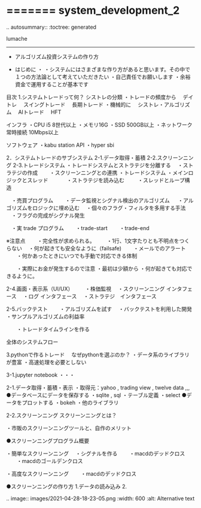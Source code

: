 =======
system_development_2
=======

.. autosummary::
   :toctree: generated

   lumache

---

- アルゴリズム投資システムの作り方

- はじめに
・ ・システムにはさまざまな作り方があると思います。その中で１つの方法論として考えていただきたい ・自己責任でお願いします ・余裕資金で運用することが基本です

目次
1.システムトレードって何？
シストレの分類 ・トレードの頻度から 　デイトレ 　スイングトレード 　長期トレード ・機械的に 　シストレ・アルゴリズム 　AIトレード 　HFT

インフラ ・CPU i5 8世代以上 ・メモリ16G ・SSD 500GB以上 ・ネットワーク常時接続 10Mbps以上

ソフトウェア ・kabu station API ・hyper sbi

2．システムトレードのサブシステム
2-1.データ取得・蓄積 2-2.スクリーンニング 2-3.トレードシステム ・トレードシステムとストラテジを分離する 　・ストラテジの作成 　　・スクリーンニングとの連携 ・トレードシステム ・メインロジックとスレッド 　 　　・ストラテジを読み込む 　 　・スレッドとループ構造

　・売買プログラム 　　・データ監視とシグナル検出のアルゴリズム 　 ・アルゴリズムをロジックに埋め込む 　・個々のフラグ・フィルタを多用する手法 　・フラグの完成がシグナル発生

　・実 trade プログラム 　　・trade-start 　　・trade-end

※注意点 　　・完全性が求められる。 　　・1行、1文字たりとも不明点をつくらない 　・何が起きても安全なように（failsafe) 　　・メールでのアラート 　　・何かあったときにいつでも手動で対応できる体制

　　・実際にお金が発生するので注意 ・最初は少額から ・何が起きても対応できるように。

2-4.画面・表示系（UI/UX） 　　・株価監視 　・スクリーンニング インタフェース 　・ログ インタフェース 　・ストラテジ　インタフェース

2-5.バックテスト 　　・アルゴリズムを試す 　・バックテストを利用した開発 ・サンプルアルゴリズムの利益率

　　・トレードタイムラインを作る

全体のシステムフロー

3.pythonで作るトレード
　なぜpythonを選ぶのか？ ・データ系のライブラリが豊富 ・高速処理を必要としない

3-1.jupyter notebook ・・・

2-1.データ取得・蓄積・表示
・取得元：yahoo , trading view , twelve data ,,, ●データベースにデータを保存する ・sqlite , sql ・テーブル定義 ・select ●データをプロットする ・bokeh ・他のライブラリ

2-2.スクリーンニング
スクリーンニングとは？

・市販のスクリーンニングツールと、自作のメリット

●スクリーンニングプログラム概要

・簡単なスクリーンニング 　・シグナルを作る 　　・macdのデッドクロス 　　・macdのゴールデンクロス

・高度なスクリーンニング 　　・macdのデッドクロス

●スクリーンニングの作り方 1.データの読み込み 2.

.. image:: images/2021-04-28-18-23-05.png
  :width: 600
  :alt: Alternative text

